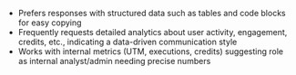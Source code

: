 - Prefers responses with structured data such as tables and code blocks for easy copying
- Frequently requests detailed analytics about user activity, engagement, credits, etc., indicating a data-driven communication style
- Works with internal metrics (UTM, executions, credits) suggesting role as internal analyst/admin needing precise numbers